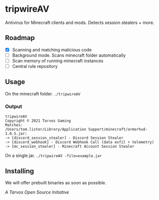 # tripwireAV
Antivirus for Minecraft clients and mods. Detects session stealers + more.

## Roadmap
- [x] Scanning and matching malicious code
- [ ] Background mode. Scans minecraft folder automatically
- [ ] Scan memory of running minecraft instances
- [ ] Central rule repository

## Usage
On the minecraft folder.
```./tripwireAV```
### Output
```
tripwireAV
Copyright © 2021 Tarvos Gaming
Matches:                                                                                                                                                                                     
/Users/tom.lister/Library/Application Support/minecraft/armorhud-1.0.5.jar:
-> [discord_session_stealer] - Discord Session Stealer
-> [discord_webhook] - Discord Webhook Call (data exfil + telemetry)
-> [mc_session_stealer] - Minecraft Account Session Stealer
```


On a single jar.
```./tripwireAV -file=example.jar```

## Installing
We will offer prebuilt binaries as soon as possible.

*A Tarvos Open Source Initiative*
